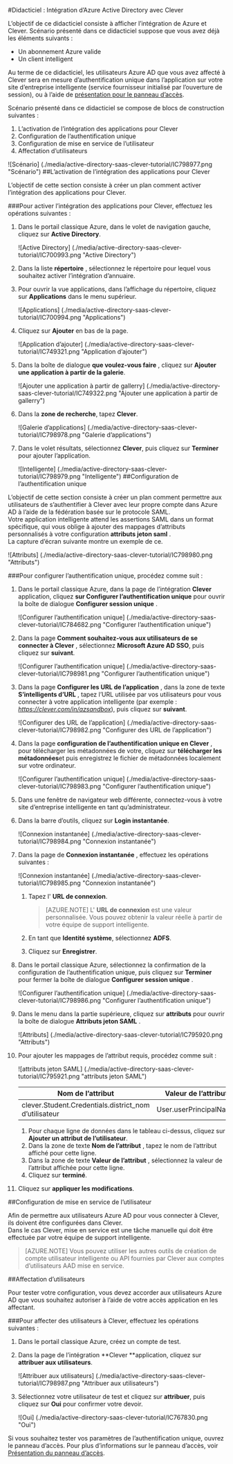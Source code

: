 <properties 
    pageTitle="Didacticiel : Intégration d’Azure Active Directory avec Clever | Microsoft Azure" 
    description="Découvrez comment utiliser Clever avec Azure Active Directory pour activer l’authentification unique, la mise en service automatisé et bien plus encore !" 
    services="active-directory" 
    authors="jeevansd"  
    documentationCenter="na" 
    manager="femila"/>
<tags 
    ms.service="active-directory" 
    ms.devlang="na" 
    ms.topic="article" 
    ms.tgt_pltfrm="na" 
    ms.workload="identity" 
    ms.date="09/29/2016" 
    ms.author="jeedes" />

#<a name="tutorial-azure-active-directory-integration-with-clever"></a>Didacticiel : Intégration d’Azure Active Directory avec Clever

L’objectif de ce didacticiel consiste à afficher l’intégration de Azure et Clever. Scénario présenté dans ce didacticiel suppose que vous avez déjà les éléments suivants :

-   Un abonnement Azure valide
-   Un client intelligent

Au terme de ce didacticiel, les utilisateurs Azure AD que vous avez affecté à Clever sera en mesure d’authentification unique dans l’application sur votre site d’entreprise intelligente (service fournisseur initialisé par l’ouverture de session), ou à l’aide de [présentation pour le panneau d’accès](active-directory-saas-access-panel-introduction.md).

Scénario présenté dans ce didacticiel se compose de blocs de construction suivantes :

1.  L’activation de l’intégration des applications pour Clever
2.  Configuration de l’authentification unique
3.  Configuration de mise en service de l’utilisateur
4.  Affectation d’utilisateurs

![Scénario] (./media/active-directory-saas-clever-tutorial/IC798977.png "Scénario")
##<a name="enabling-the-application-integration-for-clever"></a>L’activation de l’intégration des applications pour Clever

L’objectif de cette section consiste à créer un plan comment activer l’intégration des applications pour Clever.

###<a name="to-enable-the-application-integration-for-clever-perform-the-following-steps"></a>Pour activer l’intégration des applications pour Clever, effectuez les opérations suivantes :

1.  Dans le portail classique Azure, dans le volet de navigation gauche, cliquez sur **Active Directory**.

    ![Active Directory] (./media/active-directory-saas-clever-tutorial/IC700993.png "Active Directory")

2.  Dans la liste **répertoire** , sélectionnez le répertoire pour lequel vous souhaitez activer l’intégration d’annuaire.

3.  Pour ouvrir la vue applications, dans l’affichage du répertoire, cliquez sur **Applications** dans le menu supérieur.

    ![Applications] (./media/active-directory-saas-clever-tutorial/IC700994.png "Applications")

4.  Cliquez sur **Ajouter** en bas de la page.

    ![Application d’ajouter] (./media/active-directory-saas-clever-tutorial/IC749321.png "Application d’ajouter")

5.  Dans la boîte de dialogue **que voulez-vous faire** , cliquez sur **Ajouter une application à partir de la galerie**.

    ![Ajouter une application à partir de gallerry] (./media/active-directory-saas-clever-tutorial/IC749322.png "Ajouter une application à partir de gallerry")

6.  Dans la **zone de recherche**, tapez **Clever**.

    ![Galerie d’applications] (./media/active-directory-saas-clever-tutorial/IC798978.png "Galerie d’applications")

7.  Dans le volet résultats, sélectionnez **Clever**, puis cliquez sur **Terminer** pour ajouter l’application.

    ![Intelligente] (./media/active-directory-saas-clever-tutorial/IC798979.png "Intelligente")
##<a name="configuring-single-sign-on"></a>Configuration de l’authentification unique

L’objectif de cette section consiste à créer un plan comment permettre aux utilisateurs de s’authentifier à Clever avec leur propre compte dans Azure AD à l’aide de la fédération basée sur le protocole SAML.  
Votre application intelligente attend les assertions SAML dans un format spécifique, qui vous oblige à ajouter des mappages d’attributs personnalisés à votre configuration **attributs jeton saml** .  
La capture d’écran suivante montre un exemple de ce.

![Attributs] (./media/active-directory-saas-clever-tutorial/IC798980.png "Attributs")

###<a name="to-configure-single-sign-on-perform-the-following-steps"></a>Pour configurer l’authentification unique, procédez comme suit :

1.  Dans le portail classique Azure, dans la page de l’intégration **Clever** application, cliquez **sur Configurer l’authentification unique** pour ouvrir la boîte de dialogue **Configurer session unique** .

    ![Configurer l’authentification unique] (./media/active-directory-saas-clever-tutorial/IC784682.png "Configurer l’authentification unique")

2.  Dans la page **Comment souhaitez-vous aux utilisateurs de se connecter à Clever** , sélectionnez **Microsoft Azure AD SSO**, puis cliquez sur **suivant**.

    ![Configurer l’authentification unique] (./media/active-directory-saas-clever-tutorial/IC798981.png "Configurer l’authentification unique")

3.  Dans la page **Configurer les URL de l’application** , dans la zone de texte **S’intelligents d’URL** , tapez l’URL utilisée par vos utilisateurs pour vous connecter à votre application intelligente (par exemple : *https://clever.com/in/azsandbox*), puis cliquez sur **suivant**.

    ![Configurer des URL de l’application] (./media/active-directory-saas-clever-tutorial/IC798982.png "Configurer des URL de l’application")

4.  Dans la page **configuration de l’authentification unique en Clever** , pour télécharger les métadonnées de votre, cliquez sur **télécharger les métadonnées**et puis enregistrez le fichier de métadonnées localement sur votre ordinateur.

    ![Configurer l’authentification unique] (./media/active-directory-saas-clever-tutorial/IC798983.png "Configurer l’authentification unique")

5.  Dans une fenêtre de navigateur web différente, connectez-vous à votre site d’entreprise intelligente en tant qu’administrateur.

6.  Dans la barre d’outils, cliquez sur **Login instantanée**.

    ![Connexion instantanée] (./media/active-directory-saas-clever-tutorial/IC798984.png "Connexion instantanée")

7.  Dans la page de **Connexion instantanée** , effectuez les opérations suivantes :

    ![Connexion instantanée] (./media/active-directory-saas-clever-tutorial/IC798985.png "Connexion instantanée")

    1.  Tapez l' **URL de connexion**.  

        >[AZURE.NOTE] L' **URL de connexion** est une valeur personnalisée.
Vous pouvez obtenir la valeur réelle à partir de votre équipe de support intelligente.

    2.  En tant que **Identité système**, sélectionnez **ADFS**.
    3.  Cliquez sur **Enregistrer**.

8.  Dans le portail classique Azure, sélectionnez la confirmation de la configuration de l’authentification unique, puis cliquez sur **Terminer** pour fermer la boîte de dialogue **Configurer session unique** .

    ![Configurer l’authentification unique] (./media/active-directory-saas-clever-tutorial/IC798986.png "Configurer l’authentification unique")

9.  Dans le menu dans la partie supérieure, cliquez sur **attributs** pour ouvrir la boîte de dialogue **Attributs jeton SAML** .

    ![Attributs] (./media/active-directory-saas-clever-tutorial/IC795920.png "Attributs")

10. Pour ajouter les mappages de l’attribut requis, procédez comme suit :

    ![attributs jeton SAML] (./media/active-directory-saas-clever-tutorial/IC795921.png "attributs jeton SAML")

  	|Nom de l’attribut|Valeur de l’attribut|
  	|---|---|
  	|clever.Student.Credentials.district\_nom d’utilisateur|User.userPrincipalName|

    1.  Pour chaque ligne de données dans le tableau ci-dessus, cliquez sur **Ajouter un attribut de l’utilisateur**.
    2.  Dans la zone de texte **Nom de l’attribut** , tapez le nom de l’attribut affiché pour cette ligne.
    3.  Dans la zone de texte **Valeur de l’attribut** , sélectionnez la valeur de l’attribut affichée pour cette ligne.
    4.  Cliquez sur **terminé**.

11. Cliquez sur **appliquer les modifications**.

##<a name="configuring-user-provisioning"></a>Configuration de mise en service de l’utilisateur

Afin de permettre aux utilisateurs Azure AD pour vous connecter à Clever, ils doivent être configurées dans Clever.  
Dans le cas Clever, mise en service est une tâche manuelle qui doit être effectuée par votre équipe de support intelligente.

>[AZURE.NOTE] Vous pouvez utiliser les autres outils de création de compte utilisateur intelligente ou API fournies par Clever aux comptes d’utilisateurs AAD mise en service.

##<a name="assigning-users"></a>Affectation d’utilisateurs

Pour tester votre configuration, vous devez accorder aux utilisateurs Azure AD que vous souhaitez autoriser à l’aide de votre accès application en les affectant.

###<a name="to-assign-users-to-clever-perform-the-following-steps"></a>Pour affecter des utilisateurs à Clever, effectuez les opérations suivantes :

1.  Dans le portail classique Azure, créez un compte de test.

2.  Dans la page de l’intégration **Clever **application, cliquez sur **attribuer aux utilisateurs**.

    ![Attribuer aux utilisateurs] (./media/active-directory-saas-clever-tutorial/IC798987.png "Attribuer aux utilisateurs")

3.  Sélectionnez votre utilisateur de test et cliquez sur **attribuer**, puis cliquez sur **Oui** pour confirmer votre devoir.

    ![Oui] (./media/active-directory-saas-clever-tutorial/IC767830.png "Oui")

Si vous souhaitez tester vos paramètres de l’authentification unique, ouvrez le panneau d’accès. Pour plus d’informations sur le panneau d’accès, voir [Présentation du panneau d’accès](active-directory-saas-access-panel-introduction.md).
